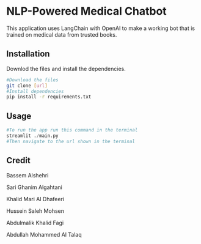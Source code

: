 # NLP-Powered Medical Chatbot

This application uses LangChain with OpenAI to make a working bot that is trained on medical data from trusted books.

## Installation

Downlod the files and install the dependencies.

```bash
#Download the files
git clone [url]
#Install dependencies
pip install -r requirements.txt
```

## Usage

```python
#To run the app run this command in the terminal
streamlit ./main.py
#Then navigate to the url shown in the terminal
```


## Credit
Bassem Alshehri

Sari Ghanim Algahtani 

Khalid Mari Al Dhafeeri 

Hussein Saleh Mohsen 

Abdulmalik Khalid Fagi 

Abdullah Mohammed Al Talaq 




